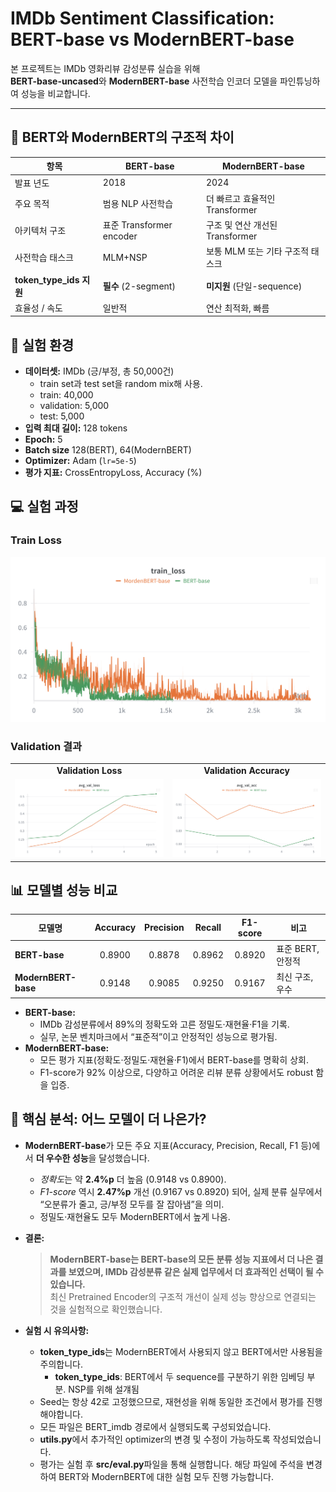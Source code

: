 # IMDb Sentiment Classification: BERT-base vs ModernBERT-base

본 프로젝트는 IMDb 영화리뷰 감성분류 실습을 위해  
**BERT-base-uncased**와 **ModernBERT-base** 사전학습 인코더 모델을 파인튜닝하여 성능을 비교합니다.

---
## 🔎 BERT와 ModernBERT의 구조적 차이

| 항목                | BERT-base                  | ModernBERT-base                |
|---------------------|----------------------------|--------------------------------|
| 발표 년도           | 2018                       | 2024                           |
| 주요 목적           | 범용 NLP 사전학습          | 더 빠르고 효율적인 Transformer |
| 아키텍처 구조       | 표준 Transformer encoder   | 구조 및 연산 개선된 Transformer|
| 사전학습 태스크     | MLM+NSP                    | 보통 MLM 또는 기타 구조적 태스크|
| **token_type_ids 지원** | **필수** (2-segment)    | **미지원** (단일-sequence)     |
| 효율성 / 속도       | 일반적                     | 연산 최적화, 빠름              |



## 📝 실험 환경

- **데이터셋:** IMDb (긍/부정, 총 50,000건)
    - train set과 test set을 random mix해 사용.
    - train: 40,000
    - validation: 5,000
    - test: 5,000
- **입력 최대 길이:** 128 tokens
- **Epoch:** 5
- **Batch size** 128(BERT), 64(ModernBERT)
- **Optimizer:** Adam (`lr=5e-5`)
- **평가 지표:** CrossEntropyLoss, Accuracy (%)


## 💻 실험 과정

### Train Loss
![Train Loss 그래프](./img/train_loss.png)

### Validation 결과

<table>
  <tr>
    <td align="center"><b>Validation Loss</b></td>
    <td align="center"><b>Validation Accuracy</b></td>
  </tr>
  <tr>
    <td>
      <img src="./img/val_loss.png" alt="Validation Loss" width="400"/>
    </td>
    <td>
      <img src="./img/val_acc.png" alt="Validation Accuracy" width="400"/>
    </td>
  </tr>
</table>



## 📊 모델별 성능 비교

| 모델명              | Accuracy | Precision | Recall  | F1-score | 비고               |
|---------------------|:--------:|:---------:|:-------:|:--------:|--------------------|
| **BERT-base**       | 0.8900   | 0.8878    | 0.8962  | 0.8920   | 표준 BERT, 안정적  |
| **ModernBERT-base** | 0.9148   | 0.9085    | 0.9250  | 0.9167   | 최신 구조, 우수    |

- **BERT-base:**
    - IMDb 감성분류에서 89%의 정확도와 고른 정밀도·재현율·F1을 기록.
    - 실무, 논문 벤치마크에서 “표준적”이고 안정적인 성능으로 평가됨.
- **ModernBERT-base:**
    - 모든 평가 지표(정확도·정밀도·재현율·F1)에서 BERT-base를 명확히 상회.
    - F1-score가 92% 이상으로, 다양하고 어려운 리뷰 분류 상황에서도 robust 함을 입증.



## 🚩 핵심 분석: 어느 모델이 더 나은가?

- **ModernBERT-base**가 모든 주요 지표(Accuracy, Precision, Recall, F1 등)에서 **더 우수한 성능**을 달성했습니다.
    - *정확도*는 약 **2.4%p** 더 높음 (0.9148 vs 0.8900).
    - *F1-score* 역시 **2.47%p** 개선 (0.9167 vs 0.8920) 되어,
      실제 분류 실무에서 “오분류가 줄고, 긍/부정 모두를 잘 잡아냄”을 의미.
    - 정밀도·재현율도 모두 ModernBERT에서 높게 나옴.

- **결론:**  
  > **ModernBERT-base는 BERT-base의 모든 분류 성능 지표에서 더 나은 결과를 보였으며, IMDb 감성분류 같은 실제 업무에서 더 효과적인 선택이 될 수 있습니다.**  
  > 최신 Pretrained Encoder의 구조적 개선이 실제 성능 향상으로 연결되는 것을 실험적으로 확인했습니다.

- **실험 시 유의사항:**
    - **token_type_ids**는 ModernBERT에서 사용되지 않고 BERT에서만 사용됨을 주의합니다.
        - **token_type_ids**: BERT에서 두 sequence를 구분하기 위한 임베딩 부분. NSP를 위해 설걔됨
    - Seed는 항상 42로 고정했으므로, 재현성을 위해 동일한 조건에서 평가를 진행해야합니다.
    - 모든 파일은 BERT_imdb 경로에서 실행되도록 구성되었습니다.
    - **utils.py**에서 추가적인 optimizer의 변경 및 수정이 가능하도록 작성되었습니다.
    - 평가는 실험 후 **src/eval.py**파일을 통해 실행합니다. 해당 파일에 주석을 변경하여 BERT와 ModernBERT에 대한 실험 모두 진행 가능합니다.

